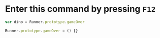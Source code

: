 # Enter this command by pressing `F12`

```javascript
var dino = Runner.prototype.gameOver
```

```javascript
Runner.prototype.gameOver = () {}
```
